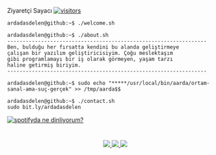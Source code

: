 Ziyaretçi Sayacı  [![visitors](https://visitor-badge.laobi.icu/badge?page_id=ardadasdelen.ardadasdelen)](https://bit.ly/ardadasdelen)
```console
ardadasdelen@github:~$ ./welcome.sh
```
```console
ardadasdelen@github:~$ ./about.sh
-----------------------------------------------------------------
Ben, bulduğu her fırsatta kendini bu alanda geliştirmeye 
çalışan bir yazılım geliştiricisiyim. Çoğu meslektaşım 
gibi programlamayı bir iş olarak görmeyen, yaşam tarzı 
haline getirmiş biriyim.
-----------------------------------------------------------------
```
```console
ardadasdelen@github:~$ sudo echo "*****/usr/local/bin/aarda/ortam-sanal-ama-suç-gerçek" >> /tmp/aarda$$
```
```console
ardadasdelen@github:~$ ./contact.sh
sudo bit.ly/ardadasdelen
```
[![spotifyda ne dinliyorum?](https://spotify-github-profile.vercel.app/api/view?uid=su8ifhnt52og805ngstk1hcej&cover_image=true&theme=novatorem&bar_color=ae00ff&bar_color_cover=false)](https://open.spotify.com/user/su8ifhnt52og805ngstk1hcej)



#
<p align="center">
  <a href="https://bit.ly/ardadasdelen">
    <img src="https://github-readme-stats.vercel.app/api?username=ardadasdelen&show_icons=true&theme=github_dark&hide_border=true" />
    <img src="https://github-readme-streak-stats.herokuapp.com/?user=ardadasdelen&theme=github-dark-blue&hide_border=true" />
    <img src="https://activity-graph.herokuapp.com/graph?username=ardadasdelen&theme=react-dark" />
  </a>
</p>
